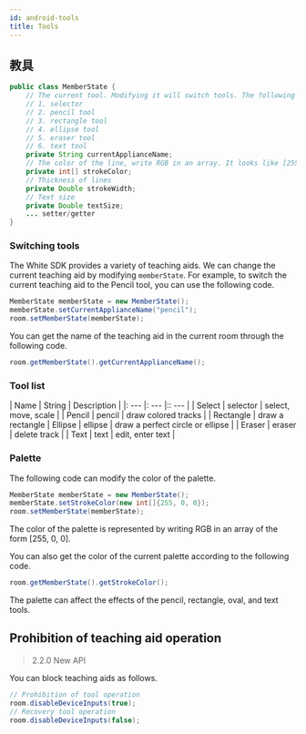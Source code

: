 ```yaml
---
id: android-tools
title: Tools
---
```


## 教具

```java
public class MemberState {
    // The current tool. Modifying it will switch tools. The following tools are available:
    // 1. selector
    // 2. pencil tool
    // 3. rectangle tool
    // 4. ellipse tool
    // 5. eraser tool
    // 6. text tool
    private String currentApplianceName;
    // The color of the line, write RGB in an array. It looks like [255, 128, 255].
    private int[] strokeColor;
    // Thickness of lines
    private Double strokeWidth;
    // Text size
    private Double textSize;
    ... setter/getter
}
```

### Switching tools

The White SDK provides a variety of teaching aids. We can change the current teaching aid by modifying `memberState`. For example, to switch the current teaching aid to the Pencil tool, you can use the following code.

```java
MemberState memberState = new MemberState();
memberState.setCurrentApplianceName("pencil");
room.setMemberState(memberState);
```

You can get the name of the teaching aid in the current room through the following code.

```java
room.getMemberState().getCurrentApplianceName();
```

### Tool list

| Name | String | Description |
|: --- |: --- |:: --- |
| Select | selector | select, move, scale |
| Pencil | pencil | draw colored tracks |
| Rectangle | draw a rectangle |
Ellipse | ellipse | draw a perfect circle or ellipse |
| Eraser | eraser | delete track |
| Text | text | edit, enter text |

### Palette

The following code can modify the color of the palette.
```java
MemberState memberState = new MemberState();
memberState.setStrokeColor(new int[]{255, 0, 0});
room.setMemberState(memberState);
```
The color of the palette is represented by writing RGB in an array of the form [255, 0, 0].

You can also get the color of the current palette according to the following code.
```java
room.getMemberState().getStrokeColor();
```
The palette can affect the effects of the pencil, rectangle, oval, and text tools.

## Prohibition of teaching aid operation<span class="anchor" id="disableDeviceInputs">

>2.2.0 New API

You can block teaching aids as follows.

```java
// Prohibition of tool operation
room.disableDeviceInputs(true);
// Recovery tool operation
room.disableDeviceInputs(false);
```